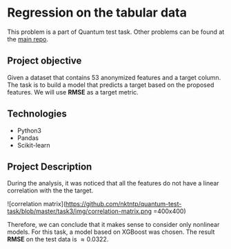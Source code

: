 # Regression on the tabular data
This problem is a part of Quantum test task. Other problems can be found at the [main repo](https://github.com/nktntp/quantum-test-task).

## Project objective
Given a dataset that contains $53$ anonymized features and a target column. The task is to build a model that predicts a target based on the proposed features. We will use __RMSE__ as a target metric.

## Technologies
- Python3
- Pandas
- Scikit-learn 

## Project Description

During the analysis, it was noticed that all the features do not have a linear correlation with the the target. 

![correlation matrix](https://github.com/nktntp/quantum-test-task/blob/master/task3/img/correlation-matrix.png =400x400)

Therefore, we can conclude that it makes sense to consider only nonlinear models. For this task, a model based on XGBoost was chosen.
The result __RMSE__ on the test data is $\approx 0.0322$.

